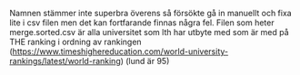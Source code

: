 Namnen stämmer inte superbra överens så försökte gå in manuellt och fixa lite i csv filen men det kan fortfarande finnas några fel. Filen som heter merge.sorted.csv är alla universitet som lth har utbyte med som är med på THE ranking i ordning av rankingen (https://www.timeshighereducation.com/world-university-rankings/latest/world-ranking) (lund är 95)
